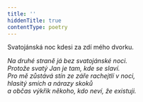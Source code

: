 ```yaml
---
title: ''
hiddenTitle: true
contentType: poetry
---
```


<section>

Svatojánská noc kdesi za zdí mého dvorku.

_Na druhé straně já bez svatojánské noci.  
Protože svatý Jan je tam, kde se slaví.  
Pro mě zůstává stín ze záře rachejtlí v noci,  
hlasitý smích a nárazy skoků  
a občas výkřik někoho, kdo neví, že existuji._

</section>

